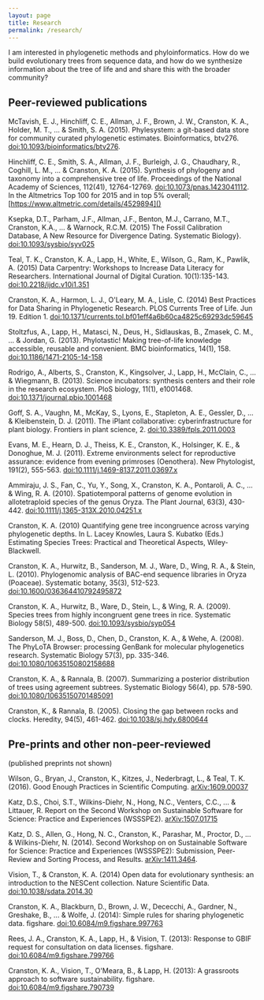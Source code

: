 ```yaml
---
layout: page
title: Research
permalink: /research/
---
```


I am interested in phylogenetic methods and phyloinformatics. How do we build evolutionary trees from sequence data, and how do we synthesize information about the tree of life and and share this with the broader community?

## Peer-reviewed publications

McTavish, E. J., Hinchliff, C. E., Allman, J. F., Brown, J. W., Cranston, K. A., Holder, M. T., ... & Smith, S. A. (2015). Phylesystem: a git-based data store for community curated phylogenetic estimates. Bioinformatics, btv276. [doi:10.1093/bioinformatics/btv276](http://dx.doi.org/10.1093/bioinformatics/btv276).

Hinchliff, C. E., Smith, S. A., Allman, J. F., Burleigh, J. G., Chaudhary, R., Coghill, L. M., ... & Cranston, K. A. (2015). Synthesis of phylogeny and taxonomy into a comprehensive tree of life. Proceedings of the National Academy of Sciences, 112(41), 12764-12769. [doi:10.1073/pnas.1423041112](http://dx.doi.org/10.1073/pnas.1423041112). In the Altmetrics Top 100 for 2015 and in top 5% overall;  [https://www.altmetric.com/details/4529894]()

Ksepka, D.T., Parham, J.F., Allman, J.F., Benton, M.J., Carrano, M.T., Cranston, K.A., ... & Warnock, R.C.M. (2015) The Fossil Calibration Database, A New Resource for Divergence Dating. Systematic Biology}. [doi:10.1093/sysbio/syv025](http://dx.doi.org/10.1093/sysbio/syv025)

Teal, T. K., Cranston, K. A., Lapp, H., White, E., Wilson, G., Ram, K., Pawlik, A. (2015) Data Carpentry: Workshops to Increase Data Literacy for Researchers. International Journal of Digital Curation. 10(1):135-143. [doi:10.2218/ijdc.v10i1.351](http://dx.doi.org/10.2218/ijdc.v10i1.351)

Cranston, K. A., Harmon, L. J., O'Leary, M. A., Lisle, C. (2014) Best Practices for Data Sharing in Phylogenetic Research. PLOS Currents Tree of Life. Jun 19. Edition 1. [doi:10.1371/currents.tol.bf01eff4a6b60ca4825c69293dc59645](http://dx.doi.org/10.1371/currents.tol.bf01eff4a6b60ca4825c69293dc59645)

Stoltzfus, A., Lapp, H., Matasci, N., Deus, H., Sidlauskas, B., Zmasek, C. M., ... & Jordan, G. (2013). Phylotastic! Making tree-of-life knowledge accessible, reusable and convenient. BMC bioinformatics, 14(1), 158. [doi:10.1186/1471-2105-14-158](http://dx.doi.org/10.1186/1471-2105-14-158)

Rodrigo, A., Alberts, S., Cranston, K., Kingsolver, J., Lapp, H., McClain, C., ... & Wiegmann, B. (2013). Science incubators: synthesis centers and their role in the research ecosystem. PloS biology, 11(1), e1001468. [doi:10.1371/journal.pbio.1001468](http://dx.doi.org/10.1371/journal.pbio.1001468)

Goff, S. A., Vaughn, M., McKay, S., Lyons, E., Stapleton, A. E., Gessler, D., ... & Kleibenstein, D. J. (2011). The iPlant collaborative: cyberinfrastructure for plant biology. Frontiers in plant science, 2. [doi:10.3389/fpls.2011.0003](http://dx.doi.org/10.3389/fpls.2011.0003)

Evans, M. E., Hearn, D. J., Theiss, K. E., Cranston, K., Holsinger, K. E., & Donoghue, M. J. (2011). Extreme environments select for reproductive assurance: evidence from evening primroses (Oenothera). New Phytologist, 191(2), 555-563. [doi:10.1111/j.1469-8137.2011.03697.x](http://dx.doi.org/10.1111/j.1469-8137.2011.03697.x)

Ammiraju, J. S., Fan, C., Yu, Y., Song, X., Cranston, K. A., Pontaroli, A. C., ... & Wing, R. A. (2010). Spatiotemporal patterns of genome evolution in allotetraploid species of the genus Oryza. The Plant Journal, 63(3), 430-442. [doi:10.1111/j.1365-313X.2010.04251.x](http://dx.doi.org/10.1111/j.1365-313X.2010.04251.x)

Cranston, K. A. (2010) Quantifying gene tree incongruence across varying phylogenetic depths. In L. Lacey Knowles, Laura S. Kubatko (Eds.) Estimating Species Trees: Practical and Theoretical Aspects, Wiley-Blackwell.

Cranston, K. A., Hurwitz, B., Sanderson, M. J., Ware, D., Wing, R. A., & Stein, L. (2010). Phylogenomic analysis of BAC-end sequence libraries in Oryza (Poaceae). Systematic botany, 35(3), 512-523. [doi:10.1600/036364410792495872](http://dx.doi.org/10.1600/036364410792495872)

Cranston, K. A., Hurwitz, B., Ware, D., Stein, L., & Wing, R. A. (2009). Species trees from highly incongruent gene trees in rice.  Systematic Biology 58(5), 489-500. [doi:10.1093/sysbio/syp054](http://dx.doi.org/10.1093/sysbio/syp054)

Sanderson, M. J., Boss, D., Chen, D., Cranston, K. A., & Wehe, A. (2008). The PhyLoTA Browser: processing GenBank for molecular phylogenetics research. Systematic Biology 57(3), pp. 335-346. [doi:10.1080/10635150802158688](http://dx.doi.org/10.1080/10635150802158688)

Cranston, K. A., & Rannala, B. (2007). Summarizing a posterior distribution of trees using agreement subtrees. Systematic Biology 56(4), pp. 578-590.
[doi:10.1080/10635150701485091](http://dx.doi.org/10.1080/10635150701485091)

Cranston, K., & Rannala, B. (2005). Closing the gap between rocks and clocks. Heredity, 94(5), 461-462. [doi:10.1038/sj.hdy.6800644](http://dx.doi.org/10.1038/sj.hdy.6800644)

## Pre-prints and other non-peer-reviewed

(published preprints not shown)

Wilson, G., Bryan, J., Cranston, K., Kitzes, J., Nederbragt, L., & Teal, T. K. (2016). Good Enough Practices in Scientific Computing. [arXiv:1609.00037](http://arxiv.org/abs/1609.00037)

Katz, D.S., Choi, S.T., Wilkins-Diehr, N., Hong, N.C., Venters, C.C., ... & Littauer, R. Report on the Second Workshop on Sustainable Software for Science: Practice and Experiences (WSSSPE2). [arXiv:1507.01715](http://arxiv.org/abs/1507.01715)

Katz, D. S., Allen, G., Hong, N. C., Cranston, K., Parashar, M., Proctor, D., ... & Wilkins-Diehr, N. (2014). Second Workshop on on Sustainable Software for Science: Practice and Experiences (WSSSPE2): Submission, Peer-Review and Sorting Process, and Results.  [arXiv:1411.3464](http://arxiv.org/abs/1411.3464).

Vision, T., & Cranston, K. A. (2014) Open data for evolutionary synthesis: an introduction to the NESCent collection. Nature Scientific Data. [doi:10.1038/sdata.2014.30](http://dx.doi.org/10.1038/sdata.2014.30)

Cranston, K. A., Blackburn, D., Brown, J. W., Dececchi, A., Gardner, N., Greshake, B., ... & Wolfe, J. (2014): Simple rules for sharing phylogenetic data. figshare. [doi:10.6084/m9.figshare.997763](http://dx.doi.org/10.6084/m9.figshare.997763)

Rees, J. A., Cranston, K. A., Lapp, H., & Vision, T. (2013): Response to GBIF request for consultation on data licenses. figshare. [doi:10.6084/m9.figshare.799766](http://dx.doi.org/10.6084/m9.figshare.799766)

Cranston, K. A., Vision, T., O'Meara, B., & Lapp, H. (2013): A grassroots approach to software sustainability. figshare. [doi:10.6084/m9.figshare.790739](http://dx.doi.org/10.6084/m9.figshare.790739)

